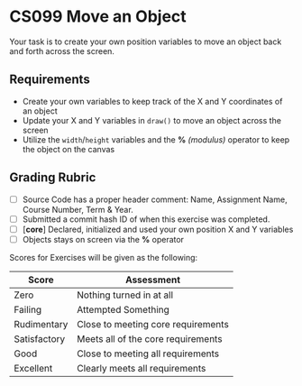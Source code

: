 
# CS099 Move an Object

Your task is to create your own position variables to move an object back and forth across the screen.


## Requirements

- Create your own variables to keep track of the X and Y coordinates of an object
- Update your X and Y variables in `draw()` to move an object across the screen
- Utilize the `width`/`height` variables and the **%** _(modulus)_ operator to keep the object on the canvas

## Grading Rubric

- [ ] Source Code has a proper header comment: Name, Assignment Name, Course Number, Term & Year.
- [ ] Submitted a commit hash ID of when this exercise was completed.
- [ ] [**core**] Declared, initialized and used your own position X and Y variables
- [ ] Objects stays on screen via the **%** operator

Scores for Exercises will be given as the following:

Score        | Assessment
------------ | ----------
Zero         | Nothing turned in at all
Failing      | Attempted Something
Rudimentary  | Close to meeting core requirements
Satisfactory | Meets all of the core requirements
Good         | Close to meeting all requirements
Excellent    | Clearly meets all requirements


